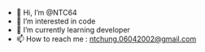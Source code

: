 - 👋 Hi, I’m @NTC64
- 👀 I’m interested in code
- 🌱 I’m currently learning developer
- 📫 How to reach me : ntchung.06042002@gmail.com

<!---
NTC64/NTC64 is a ✨ special ✨ repository because its `README.md` (this file) appears on your GitHub profile.
You can click the Preview link to take a look at your changes.
--->
